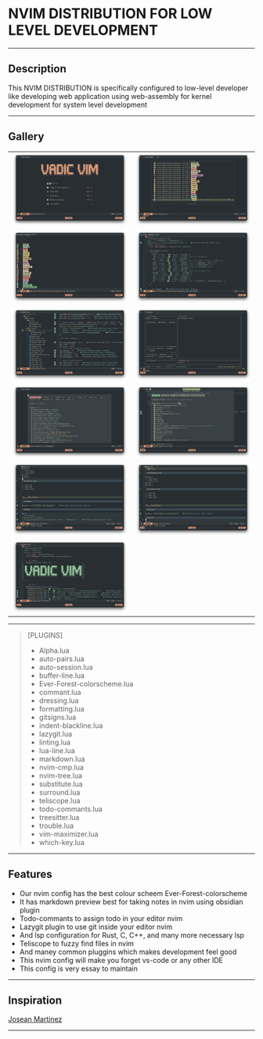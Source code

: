 # NVIM DISTRIBUTION FOR LOW LEVEL DEVELOPMENT

---

## Description

This NVIM DISTRIBUTION is specifically configured to low-level developer
like developing web application using web-assembly
for kernel development
for system level development

---

## Gallery

|                                                                                                 |                                                                                                 |
| :---------------------------------------------------------------------------------------------: | :---------------------------------------------------------------------------------------------: |
| ![img01](https://github.com/virupaksha00yantra/nvim-lowlevel-ekam/blob/main/img01.png?raw=true) | ![img02](https://github.com/virupaksha00yantra/nvim-lowlevel-ekam/blob/main/img02.png?raw=true) |
| ![img03](https://github.com/virupaksha00yantra/nvim-lowlevel-ekam/blob/main/img03.png?raw=true) | ![img04](https://github.com/virupaksha00yantra/nvim-lowlevel-ekam/blob/main/img04.png?raw=true) |
| ![img05](https://github.com/virupaksha00yantra/nvim-lowlevel-ekam/blob/main/img05.png?raw=true) | ![img06](https://github.com/virupaksha00yantra/nvim-lowlevel-ekam/blob/main/img06.png?raw=true) |
| ![img07](https://github.com/virupaksha00yantra/nvim-lowlevel-ekam/blob/main/img07.png?raw=true) | ![img08](https://github.com/virupaksha00yantra/nvim-lowlevel-ekam/blob/main/img08.png?raw=true) |
| ![img09](https://github.com/virupaksha00yantra/nvim-lowlevel-ekam/blob/main/img09.png?raw=true) | ![img10](https://github.com/virupaksha00yantra/nvim-lowlevel-ekam/blob/main/img10.png?raw=true) |
| ![img11](https://github.com/virupaksha00yantra/nvim-lowlevel-ekam/blob/main/img11.png?raw=true) |                                                                                                 |

---

> [PLUGINS]
>
> - Alpha.lua
> - auto-pairs.lua
> - auto-session.lua
> - buffer-line.lua
> - Ever-Forest-colorscheme.lua
> - commant.lua
> - dressing.lua
> - formatting.lua
> - gitsigns.lua
> - indent-blackline.lua
> - lazygit.lua
> - linting.lua
> - lua-line.lua
> - markdown.lua
> - nvim-cmp.lua
> - nvim-tree.lua
> - substitute.lua
> - surround.lua
> - teliscope.lua
> - todo-commants.lua
> - treesitter.lua
> - trouble.lua
> - vim-maximizer.lua
> - which-key.lua

---

## Features

- Our nvim config has the best colour scheem Ever-Forest-colorscheme
- It has markdown preview best for taking notes in nvim using obsidian plugin
- Todo-commants to assign todo in your editor nvim
- Lazygit plugin to use git inside your editor nvim
- And lsp configuration for Rust, C, C++, and many more necessary lsp
- Teliscope to fuzzy find files in nvim
- And maney common pluggins which makes development feel good
- This nvim config will make you forget vs-code or any other IDE
- This config is very essay to maintain

---

## Inspiration

[Josean Martinez](https://www.youtube.com/watch?v=6pAG3BHurdM)

---
